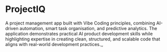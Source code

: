 # ProjectIQ
A project management app built with Vibe Coding principles, combining AI-driven automation, smart task organisation, and predictive analytics. The application demonstrates practical AI product development skills while highlighting expertise in creating clean, structured, and scalable code that aligns with real-world development practices.,,
